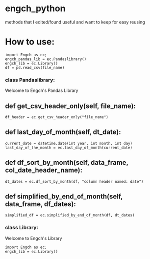 # engch_python
methods that I edited/found useful and want to keep for easy reusing
# How to use: 
```
import Engch as ec;
engch_pandas_lib = ec.Pandaslibrary()
engch_lib = ec.Library()
df = pd.read_csv(file_name)
```
### class Pandaslibrary:
Welcome to Engch's Pandas Library
## def get_csv_header_only(self, file_name):
```
df_header = ec.get_csv_header_only("file_name")
```
## def last_day_of_month(self, dt_date):
```
current_date = datetime.date(int year, int month, int day) 
last_day_of_the_month = ec.last_day_of_month(current_date) 
```
## def df_sort_by_month(self, data_frame, col_date_header_name):
```
dt_dates = ec.df_sort_by_month(df, "column header named: date")
```
## def simplified_by_end_of_month(self, data_frame, df_dates):
``` 
simplified_df = ec.simplified_by_end_of_month(df, dt_dates)
```
### class Library:
Welcome to Engch's Library
```
import Engch as ec;
engch_lib = ec.Library()
```
## 
